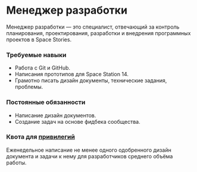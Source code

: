 # Менеджер разработки

Менеджер разработки — это специалист, отвечающий за контроль планирования, проектирования, разработки и внедрения программных проектов в Space Stories.

### Требуемые навыки

- Работа с Git и GitHub.
- Написания прототипов для Space Station 14.
- Грамотно писать дизайн документы, технические задания, проблемы.

### Постоянные обязанности

- Написание дизайн документов.
- Создание задач на основе фидбека сообщества.

### Квота для [привилегий](../../privilege.md)
Еженедельное написание не менее одного одобренного дизайн документа и задачи к нему для разработчиков среднего объёма работы.